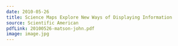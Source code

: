 ```yaml
---
date: 2010-05-26
title: Science Maps Explore New Ways of Displaying Information
source: Scientific American
pdfLink: 20100526-matson-john.pdf
image: image.jpg
---
```

